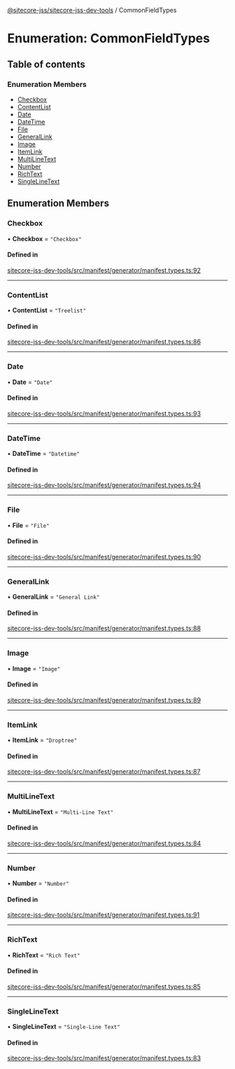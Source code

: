 [@sitecore-jss/sitecore-jss-dev-tools](../README.md) / CommonFieldTypes

# Enumeration: CommonFieldTypes

## Table of contents

### Enumeration Members

- [Checkbox](CommonFieldTypes.md#checkbox)
- [ContentList](CommonFieldTypes.md#contentlist)
- [Date](CommonFieldTypes.md#date)
- [DateTime](CommonFieldTypes.md#datetime)
- [File](CommonFieldTypes.md#file)
- [GeneralLink](CommonFieldTypes.md#generallink)
- [Image](CommonFieldTypes.md#image)
- [ItemLink](CommonFieldTypes.md#itemlink)
- [MultiLineText](CommonFieldTypes.md#multilinetext)
- [Number](CommonFieldTypes.md#number)
- [RichText](CommonFieldTypes.md#richtext)
- [SingleLineText](CommonFieldTypes.md#singlelinetext)

## Enumeration Members

### Checkbox

• **Checkbox** = ``"Checkbox"``

#### Defined in

[sitecore-jss-dev-tools/src/manifest/generator/manifest.types.ts:92](https://github.com/Sitecore/jss/blob/0935408b6/packages/sitecore-jss-dev-tools/src/manifest/generator/manifest.types.ts#L92)

___

### ContentList

• **ContentList** = ``"Treelist"``

#### Defined in

[sitecore-jss-dev-tools/src/manifest/generator/manifest.types.ts:86](https://github.com/Sitecore/jss/blob/0935408b6/packages/sitecore-jss-dev-tools/src/manifest/generator/manifest.types.ts#L86)

___

### Date

• **Date** = ``"Date"``

#### Defined in

[sitecore-jss-dev-tools/src/manifest/generator/manifest.types.ts:93](https://github.com/Sitecore/jss/blob/0935408b6/packages/sitecore-jss-dev-tools/src/manifest/generator/manifest.types.ts#L93)

___

### DateTime

• **DateTime** = ``"Datetime"``

#### Defined in

[sitecore-jss-dev-tools/src/manifest/generator/manifest.types.ts:94](https://github.com/Sitecore/jss/blob/0935408b6/packages/sitecore-jss-dev-tools/src/manifest/generator/manifest.types.ts#L94)

___

### File

• **File** = ``"File"``

#### Defined in

[sitecore-jss-dev-tools/src/manifest/generator/manifest.types.ts:90](https://github.com/Sitecore/jss/blob/0935408b6/packages/sitecore-jss-dev-tools/src/manifest/generator/manifest.types.ts#L90)

___

### GeneralLink

• **GeneralLink** = ``"General Link"``

#### Defined in

[sitecore-jss-dev-tools/src/manifest/generator/manifest.types.ts:88](https://github.com/Sitecore/jss/blob/0935408b6/packages/sitecore-jss-dev-tools/src/manifest/generator/manifest.types.ts#L88)

___

### Image

• **Image** = ``"Image"``

#### Defined in

[sitecore-jss-dev-tools/src/manifest/generator/manifest.types.ts:89](https://github.com/Sitecore/jss/blob/0935408b6/packages/sitecore-jss-dev-tools/src/manifest/generator/manifest.types.ts#L89)

___

### ItemLink

• **ItemLink** = ``"Droptree"``

#### Defined in

[sitecore-jss-dev-tools/src/manifest/generator/manifest.types.ts:87](https://github.com/Sitecore/jss/blob/0935408b6/packages/sitecore-jss-dev-tools/src/manifest/generator/manifest.types.ts#L87)

___

### MultiLineText

• **MultiLineText** = ``"Multi-Line Text"``

#### Defined in

[sitecore-jss-dev-tools/src/manifest/generator/manifest.types.ts:84](https://github.com/Sitecore/jss/blob/0935408b6/packages/sitecore-jss-dev-tools/src/manifest/generator/manifest.types.ts#L84)

___

### Number

• **Number** = ``"Number"``

#### Defined in

[sitecore-jss-dev-tools/src/manifest/generator/manifest.types.ts:91](https://github.com/Sitecore/jss/blob/0935408b6/packages/sitecore-jss-dev-tools/src/manifest/generator/manifest.types.ts#L91)

___

### RichText

• **RichText** = ``"Rich Text"``

#### Defined in

[sitecore-jss-dev-tools/src/manifest/generator/manifest.types.ts:85](https://github.com/Sitecore/jss/blob/0935408b6/packages/sitecore-jss-dev-tools/src/manifest/generator/manifest.types.ts#L85)

___

### SingleLineText

• **SingleLineText** = ``"Single-Line Text"``

#### Defined in

[sitecore-jss-dev-tools/src/manifest/generator/manifest.types.ts:83](https://github.com/Sitecore/jss/blob/0935408b6/packages/sitecore-jss-dev-tools/src/manifest/generator/manifest.types.ts#L83)
